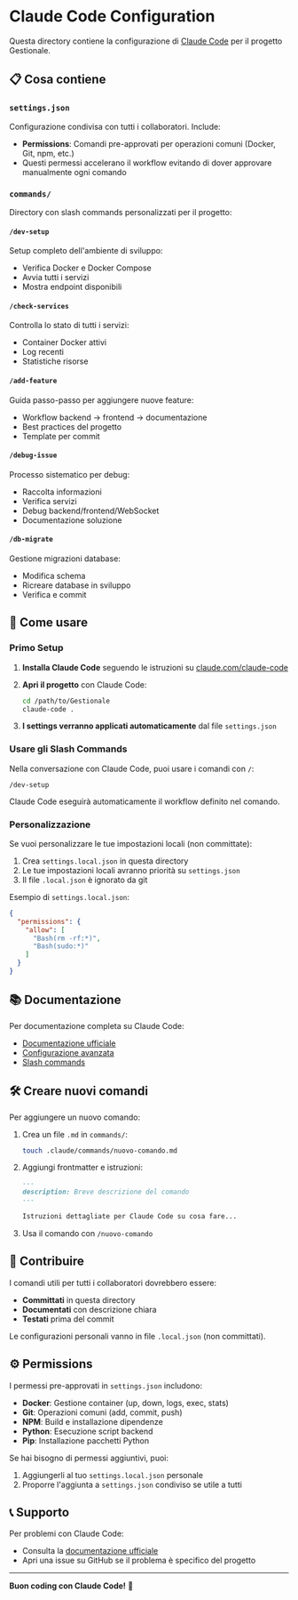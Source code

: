 # Claude Code Configuration

Questa directory contiene la configurazione di [Claude Code](https://claude.ai/claude-code) per il progetto Gestionale.

## 📋 Cosa contiene

### `settings.json`
Configurazione condivisa con tutti i collaboratori. Include:
- **Permissions**: Comandi pre-approvati per operazioni comuni (Docker, Git, npm, etc.)
- Questi permessi accelerano il workflow evitando di dover approvare manualmente ogni comando

### `commands/`
Directory con slash commands personalizzati per il progetto:

#### `/dev-setup`
Setup completo dell'ambiente di sviluppo:
- Verifica Docker e Docker Compose
- Avvia tutti i servizi
- Mostra endpoint disponibili

#### `/check-services`
Controlla lo stato di tutti i servizi:
- Container Docker attivi
- Log recenti
- Statistiche risorse

#### `/add-feature`
Guida passo-passo per aggiungere nuove feature:
- Workflow backend → frontend → documentazione
- Best practices del progetto
- Template per commit

#### `/debug-issue`
Processo sistematico per debug:
- Raccolta informazioni
- Verifica servizi
- Debug backend/frontend/WebSocket
- Documentazione soluzione

#### `/db-migrate`
Gestione migrazioni database:
- Modifica schema
- Ricreare database in sviluppo
- Verifica e commit

## 🚀 Come usare

### Primo Setup

1. **Installa Claude Code** seguendo le istruzioni su [claude.com/claude-code](https://claude.com/claude-code)

2. **Apri il progetto** con Claude Code:
   ```bash
   cd /path/to/Gestionale
   claude-code .
   ```

3. **I settings verranno applicati automaticamente** dal file `settings.json`

### Usare gli Slash Commands

Nella conversazione con Claude Code, puoi usare i comandi con `/`:

```
/dev-setup
```

Claude Code eseguirà automaticamente il workflow definito nel comando.

### Personalizzazione

Se vuoi personalizzare le tue impostazioni locali (non committate):

1. Crea `settings.local.json` in questa directory
2. Le tue impostazioni locali avranno priorità su `settings.json`
3. Il file `.local.json` è ignorato da git

Esempio di `settings.local.json`:
```json
{
  "permissions": {
    "allow": [
      "Bash(rm -rf:*)",
      "Bash(sudo:*)"
    ]
  }
}
```

## 📚 Documentazione

Per documentazione completa su Claude Code:
- [Documentazione ufficiale](https://docs.claude.com/claude-code)
- [Configurazione avanzata](https://docs.claude.com/claude-code/configuration)
- [Slash commands](https://docs.claude.com/claude-code/slash-commands)

## 🛠️ Creare nuovi comandi

Per aggiungere un nuovo comando:

1. Crea un file `.md` in `commands/`:
   ```bash
   touch .claude/commands/nuovo-comando.md
   ```

2. Aggiungi frontmatter e istruzioni:
   ```markdown
   ---
   description: Breve descrizione del comando
   ---

   Istruzioni dettagliate per Claude Code su cosa fare...
   ```

3. Usa il comando con `/nuovo-comando`

## 🤝 Contribuire

I comandi utili per tutti i collaboratori dovrebbero essere:
- **Committati** in questa directory
- **Documentati** con descrizione chiara
- **Testati** prima del commit

Le configurazioni personali vanno in file `.local.json` (non committati).

## ⚙️ Permissions

I permessi pre-approvati in `settings.json` includono:

- **Docker**: Gestione container (up, down, logs, exec, stats)
- **Git**: Operazioni comuni (add, commit, push)
- **NPM**: Build e installazione dipendenze
- **Python**: Esecuzione script backend
- **Pip**: Installazione pacchetti Python

Se hai bisogno di permessi aggiuntivi, puoi:
1. Aggiungerli al tuo `settings.local.json` personale
2. Proporre l'aggiunta a `settings.json` condiviso se utile a tutti

## 📞 Supporto

Per problemi con Claude Code:
- Consulta la [documentazione ufficiale](https://docs.claude.com/claude-code)
- Apri una issue su GitHub se il problema è specifico del progetto

---

**Buon coding con Claude Code!** 🤖
